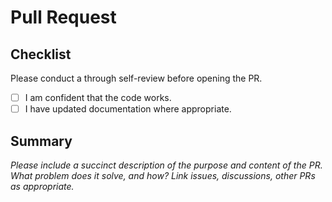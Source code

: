 # Pull Request

## Checklist

Please conduct a through self-review before opening the PR.

- [ ] I am confident that the code works.
- [ ] I have updated documentation where appropriate.

## Summary

*Please include a succinct description of the purpose and content of the PR. What problem does it solve, and how? Link issues, discussions, other PRs as appropriate.*
